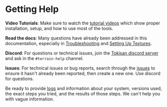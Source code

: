 Getting Help
===================

**Video Tutorials**: Make sure to watch the [tutorial videos](tutorial_videos.md) which show proper installation, setup, and how to use most of the tools.

**Read the docs**: Many questions have already been addressed in this documentation, especially in [Troubleshooting](troubleshooting.md) and [Setting Up Textures](texture_prep.md).

**Discord**: For questions or technical issues, join the [Tokisan discord server](https://tokisan.com/discord) and ask in the `#terrain-help` channel.

**Issues**: For technical issues or bug reports, search through the [issues](https://github.com/TokisanGames/Terrain3D/issues) to ensure it hasn't already been reported, then create a new one. Use discord for questions.

Be ready to provide [logs](troubleshooting.md#debug-logs) and information about your system, versions used, the exact steps you tried, and the results of those steps. We can't help you with vague information.